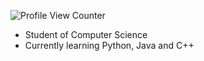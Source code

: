 ![Profile View Counter](https://komarev.com/ghpvc/?username=aliahcodes)

- Student of Computer Science
- Currently learning Python, Java and C++
  
